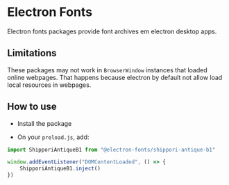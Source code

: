 # Electron Fonts

Electron fonts packages provide font archives em electron desktop apps.

## Limitations

These packages may not work in `BrowserWindow` instances that loaded online webpages. That happens because electron by default not allow load local resources in webpages.

## How to use

* Install the package

* On your `preload.js`, add:

```ts
import ShipporiAntiqueB1 from "@electron-fonts/shippori-antique-b1"

window.addEventListener("DOMContentLoaded", () => {
    ShipporiAntiqueB1.inject()
})
```